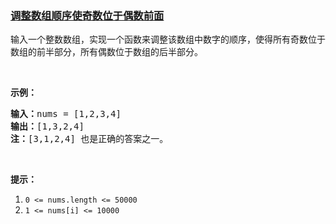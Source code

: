 ### [调整数组顺序使奇数位于偶数前面](https://leetcode-cn.com/problems/diao-zheng-shu-zu-shun-xu-shi-qi-shu-wei-yu-ou-shu-qian-mian-lcof)

<p>输入一个整数数组，实现一个函数来调整该数组中数字的顺序，使得所有奇数位于数组的前半部分，所有偶数位于数组的后半部分。</p>

<p> </p>

<p><strong>示例：</strong></p>

<pre>
<strong>输入：</strong>nums = [1,2,3,4]
<strong>输出：</strong>[1,3,2,4] 
<strong>注：</strong>[3,1,2,4] 也是正确的答案之一。</pre>

<p> </p>

<p><strong>提示：</strong></p>

<ol>
	<li><code>0 <= nums.length <= 50000</code></li>
	<li><code>1 <= nums[i] <= 10000</code></li>
</ol>
